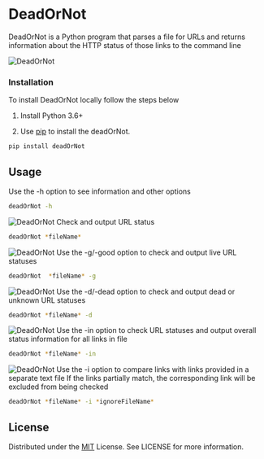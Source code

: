 # DeadOrNot

DeadOrNot is a Python program that parses a file for URLs and returns information about the HTTP status of those links to the command line

![DeadOrNot](https://i.imgur.com/zw850Cd.png)

### Installation

To install DeadOrNot locally follow the steps below

1. Install Python 3.6+

2. Use [pip](https://pip.pypa.io/en/stable/) to install the deadOrNot.

```bash
pip install deadOrNot
```

## Usage

Use the -h option to see information and other options

```bash
deadOrNot -h
```

![DeadOrNot](https://i.imgur.com/pbr75wt.png)
Check and output URL status

```bash
deadOrNot *fileName*
```

![DeadOrNot](https://i.imgur.com/zw850Cd.png)
Use the -g/-good option to check and output live URL statuses

```bash
deadOrNot  *fileName* -g
```

![DeadOrNot](https://i.imgur.com/Cr4lMpn.png)
Use the -d/-dead option to check and output dead or unknown URL statuses

```bash
deadOrNot *fileName* -d
```

![DeadOrNot](https://i.imgur.com/WcqMzVM.png)
Use the -in option to check URL statuses and output overall status information for all links in file

```bash
deadOrNot *fileName* -in
```

![DeadOrNot](https://i.imgur.com/u3Ve1RD.png)
Use the -i option to compare links with links provided in a separate text file
If the links partially match, the corresponding link will be excluded from being checked

```bash
deadOrNot *fileName* -i *ignoreFileName*
```

## License

Distributed under the [MIT](https://choosealicense.com/licenses/mit/) License. See LICENSE for more information.
